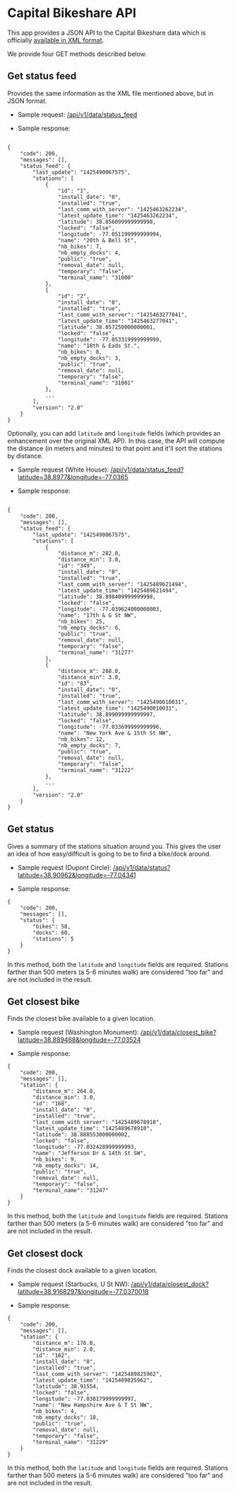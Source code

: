 # Capital Bikeshare API

This app provides a JSON API to the Capital Bikeshare data which is officially [available in XML format](https://www.capitalbikeshare.com/data/stations/bikeStations.xml).

We provide four GET methods described below.

## Get status feed

Provides the same information as the XML file mentioned above, but in JSON format.

* Sample request: [/api/v1/data/status_feed](https://com-zugaldia-capitalbikeshare.appspot.com/api/v1/data/status_feed)

* Sample response:

```

{
    "code": 200, 
    "messages": [], 
    "status_feed": {
        "last_update": "1425490067575", 
        "stations": [
            {
                "id": "1", 
                "install_date": "0", 
                "installed": "true", 
                "last_comm_with_server": "1425463262234", 
                "latest_update_time": "1425463262234", 
                "latitude": 38.856099999999998, 
                "locked": "false", 
                "longitude": -77.051199999999994, 
                "name": "20th & Bell St", 
                "nb_bikes": 7, 
                "nb_empty_docks": 4, 
                "public": "true", 
                "removal_date": null, 
                "temporary": "false", 
                "terminal_name": "31000"
            }, 
            {
                "id": "2", 
                "install_date": "0", 
                "installed": "true", 
                "last_comm_with_server": "1425463277041", 
                "latest_update_time": "1425463277041", 
                "latitude": 38.857250000000001, 
                "locked": "false", 
                "longitude": -77.053319999999999, 
                "name": "18th & Eads St.", 
                "nb_bikes": 8, 
                "nb_empty_docks": 3, 
                "public": "true", 
                "removal_date": null, 
                "temporary": "false", 
                "terminal_name": "31001"
            }, 
            ...
        ], 
        "version": "2.0"
    }
}
```

Optionally, you can add `latitude` and `longitude` fields (which provides an enhancement over the original XML API). In this case, the API will compute the distance (in meters and minutes) to that point and it'll sort the stations by distance.

* Sample request (White House): [/api/v1/data/status_feed?latitude=38.8977&longitude=-77.0365](https://com-zugaldia-capitalbikeshare.appspot.com/api/v1/data/status_feed?latitude=38.8977&longitude=-77.0365)

* Sample response:

```

{
    "code": 200, 
    "messages": [], 
    "status_feed": {
        "last_update": "1425490067575", 
        "stations": [
            {
                "distance_m": 282.0, 
                "distance_min": 3.0, 
                "id": "349", 
                "install_date": "0", 
                "installed": "true", 
                "last_comm_with_server": "1425489621494", 
                "latest_update_time": "1425489621494", 
                "latitude": 38.898409999999998, 
                "locked": "false", 
                "longitude": -77.039624000000003, 
                "name": "17th & G St NW", 
                "nb_bikes": 25, 
                "nb_empty_docks": 6, 
                "public": "true", 
                "removal_date": null, 
                "temporary": "false", 
                "terminal_name": "31277"
            }, 
            {
                "distance_m": 288.0, 
                "distance_min": 3.0, 
                "id": "83", 
                "install_date": "0", 
                "installed": "true", 
                "last_comm_with_server": "1425490010031", 
                "latest_update_time": "1425490010031", 
                "latitude": 38.899099999999997, 
                "locked": "false", 
                "longitude": -77.033699999999996, 
                "name": "New York Ave & 15th St NW", 
                "nb_bikes": 12, 
                "nb_empty_docks": 7, 
                "public": "true", 
                "removal_date": null, 
                "temporary": "false", 
                "terminal_name": "31222"
            }, 
            ...
        ], 
        "version": "2.0"
    }
}

```

## Get status

Gives a summary of the stations situation around you. This gives the user an idea of how easy/difficult is going to be to find a bike/dock around.

* Sample request (Dupont Circle): [/api/v1/data/status?latitude=38.90962&longitude=-77.04341](https://com-zugaldia-capitalbikeshare.appspot.com/api/v1/data/status?latitude=38.90962&longitude=-77.04341)

* Sample response:

```
{
    "code": 200, 
    "messages": [], 
    "status": {
        "bikes": 58, 
        "docks": 60, 
        "stations": 5
    }
}
```

In this method, both the `latitude` and `longitude` fields are required. Stations farther than 500 meters (a 5-6 minutes walk) are considered "too far" and are not included in the result.

## Get closest bike

Finds the closest bike available to a given location.

* Sample request (Washington Monument): [/api/v1/data/closest_bike?latitude=38.889468&longitude=-77.03524](https://com-zugaldia-capitalbikeshare.appspot.com/api/v1/data/closest_bike?latitude=38.889468&longitude=-77.03524)

* Sample response:

```
{
    "code": 200, 
    "messages": [], 
    "station": {
        "distance_m": 264.0, 
        "distance_min": 3.0, 
        "id": "168", 
        "install_date": "0", 
        "installed": "true", 
        "last_comm_with_server": "1425489678910", 
        "latest_update_time": "1425489678910", 
        "latitude": 38.888553000000002, 
        "locked": "false", 
        "longitude": -77.032428999999993, 
        "name": "Jefferson Dr & 14th St SW", 
        "nb_bikes": 9, 
        "nb_empty_docks": 14, 
        "public": "true", 
        "removal_date": null, 
        "temporary": "false", 
        "terminal_name": "31247"
    }
}
```

In this method, both the `latitude` and `longitude` fields are required. Stations farther than 500 meters (a 5-6 minutes walk) are considered "too far" and are not included in the result.

## Get closest dock

Finds the closest dock available to a given location.

* Sample request (Starbucks, U St NW): [/api/v1/data/closest_dock?latitude=38.9168297&longitude=-77.0370018](https://com-zugaldia-capitalbikeshare.appspot.com/api/v1/data/closest_dock?latitude=38.9168297&longitude=-77.0370018)

* Sample response:

```
{
    "code": 200, 
    "messages": [], 
    "station": {
        "distance_m": 176.0, 
        "distance_min": 2.0, 
        "id": "102", 
        "install_date": "0", 
        "installed": "true", 
        "last_comm_with_server": "1425489825962", 
        "latest_update_time": "1425489825962", 
        "latitude": 38.91554, 
        "locked": "false", 
        "longitude": -77.038179999999997, 
        "name": "New Hampshire Ave & T St NW", 
        "nb_bikes": 4, 
        "nb_empty_docks": 18, 
        "public": "true", 
        "removal_date": null, 
        "temporary": "false", 
        "terminal_name": "31229"
    }
}
```

In this method, both the `latitude` and `longitude` fields are required. Stations farther than 500 meters (a 5-6 minutes walk) are considered "too far" and are not included in the result.

